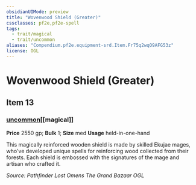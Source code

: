 ```yaml
---
obsidianUIMode: preview
title: "Wovenwood Shield (Greater)"
cssclasses: pf2e,pf2e-spell
tags:
  - trait/magical
  - trait/uncommon
aliases: "Compendium.pf2e.equipment-srd.Item.Fr75q2wqO9AFG53z"
license: OGL
---
```

# Wovenwood Shield (Greater)
## Item 13
### [uncommon](uncommon "Uncommon Rarity Trait")[[magical]]


**Price** 2550 gp; 
**Bulk** 1; **Size** med
**Usage** held-in-one-hand

This magically reinforced wooden shield is made by skilled Ekujae mages, who've developed unique spells for reinforcing wood collected from their forests. Each shield is embossed with the signatures of the mage and artisan who crafted it.

*Source: Pathfinder Lost Omens The Grand Bazaar*
*OGL*